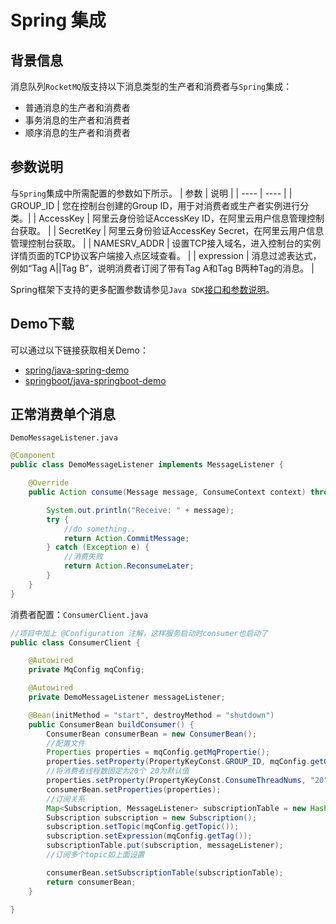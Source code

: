 # Spring 集成

## 背景信息

消息队列`RocketMQ`版支持以下消息类型的生产者和消费者与`Spring`集成：
- 普通消息的生产者和消费者
- 事务消息的生产者和消费者
- 顺序消息的生产者和消费者

## 参数说明

与`Spring`集成中所需配置的参数如下所示。
|  参数   | 说明  |
|  ----  | ----  |
| GROUP_ID  | 您在控制台创建的Group ID，用于对消费者或生产者实例进行分类。|
| AccessKey  | 阿里云身份验证AccessKey ID，在阿里云用户信息管理控制台获取。 |
| SecretKey  | 阿里云身份验证AccessKey Secret，在阿里云用户信息管理控制台获取。 |
| NAMESRV_ADDR  | 设置TCP接入域名，进入控制台的实例详情页面的TCP协议客户端接入点区域查看。 |
| expression  | 消息过滤表达式，例如“Tag A||Tag B”，说明消费者订阅了带有Tag A和Tag B两种Tag的消息。 |

Spring框架下支持的更多配置参数请参见`Java SDK`[接口和参数说明](https://www.alibabacloud.com/help/zh/doc-detail/52591.htm)。

## Demo下载

可以通过以下链接获取相关Demo：

- [spring/java-spring-demo](https://code.aliyun.com/aliware_rocketmq/rocketmq-demo/tree/master/spring/java-spring-demo)
- [springboot/java-springboot-demo](https://code.aliyun.com/aliware_rocketmq/rocketmq-demo/tree/master/springboot/java-springboot-demo)

## 正常消费单个消息

`DemoMessageListener.java`
```java
@Component
public class DemoMessageListener implements MessageListener {

    @Override
    public Action consume(Message message, ConsumeContext context) throws Exception{

        System.out.println("Receive: " + message);
        try {
            //do something..
            return Action.CommitMessage;
        } catch (Exception e) {
            //消费失败
            return Action.ReconsumeLater;
        }
    }
}
```

消费者配置：`ConsumerClient.java`

```java
//项目中加上 @Configuration 注解，这样服务启动时consumer也启动了
public class ConsumerClient {

    @Autowired
    private MqConfig mqConfig;

    @Autowired
    private DemoMessageListener messageListener;

    @Bean(initMethod = "start", destroyMethod = "shutdown")
    public ConsumerBean buildConsumer() {
        ConsumerBean consumerBean = new ConsumerBean();
        //配置文件
        Properties properties = mqConfig.getMqPropertie();
        properties.setProperty(PropertyKeyConst.GROUP_ID, mqConfig.getGroupId());
        //将消费者线程数固定为20个 20为默认值
        properties.setProperty(PropertyKeyConst.ConsumeThreadNums, "20");
        consumerBean.setProperties(properties);
        //订阅关系
        Map<Subscription, MessageListener> subscriptionTable = new HashMap<Subscription, MessageListener>();
        Subscription subscription = new Subscription();
        subscription.setTopic(mqConfig.getTopic());
        subscription.setExpression(mqConfig.getTag());
        subscriptionTable.put(subscription, messageListener);
        //订阅多个topic如上面设置

        consumerBean.setSubscriptionTable(subscriptionTable);
        return consumerBean;
    }

}
```